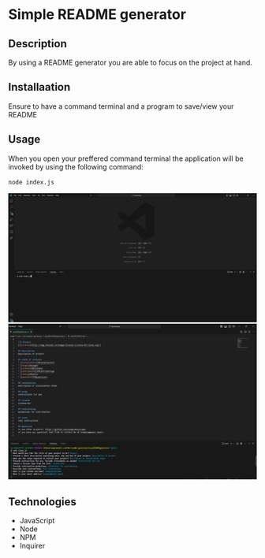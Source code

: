 # Simple README generator

## Description
By using a README generator you are able to focus on the project at hand.

## Installaation
Ensure to have a command terminal and a program to save/view your README

## Usage
When you open your preffered command terminal the application will be invoked by using the following command: 

```bash
node index.js
```
![screenshot of how to execute application](/assets/readmeGenerator1.png)
![screenshot of how to execute application](/assets/readmeGenerator2.png)

## Technologies
* JavaScript
* Node
* NPM
* Inquirer

